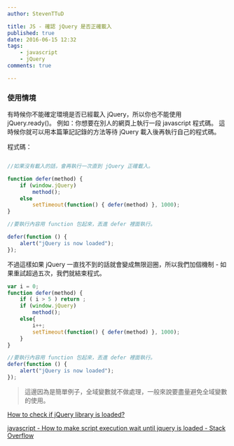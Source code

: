 ```yaml
---
author: StevenTTuD

title: JS - 確認 jQuery 是否正確載入
published: true
date: 2016-06-15 12:32
tags:
    - javascript
    - jQuery
comments: true

---
```

### 使用情境

有時候你不能確定環境是否已經載入 jQuery，所以你也不能使用 jQuery.ready()。
例如：你想要在別人的網頁上執行一段 javascript 程式碼。
這時候你就可以用本篇筆記記錄的方法等待 jQuery 載入後再執行自己的程式碼。

程式碼：

```js

//如果沒有載入的話，會再執行一次直到 jQuery 正確載入。

function defer(method) {
    if (window.jQuery)
        method();
    else
        setTimeout(function() { defer(method) }, 1000);
}

//要執行內容用 function 包起來，丟進 defer 裡面執行。

defer(function () {
    alert("jQuery is now loaded");
});
```

不過這樣如果 jQuery 一直找不到的話就會變成無限迴圈，所以我們加個機制 - 如果重試超過五次，我們就結束程式。

```js
var i = 0;
function defer(method) {
    if ( i > 5 ) return ;
    if (window.jQuery)
        method();
    else{
        i++;
        setTimeout(function() { defer(method) }, 1000);
    }
}

//要執行內容用 function 包起來，丟進 defer 裡面執行。
defer(function () {
    alert("jQuery is now loaded");
});
```

> 這邊因為是簡單例子，全域變數就不做處理，一般來說要盡量避免全域變數的使用。


[How to check if jQuery library is loaded?](https://www.mkyong.com/jquery/how-to-check-if-jquery-library-is-loaded/)

[javascript - How to make script execution wait until jquery is loaded - Stack Overflow](http://stackoverflow.com/questions/7486309/how-to-make-script-execution-wait-until-jquery-is-loaded)